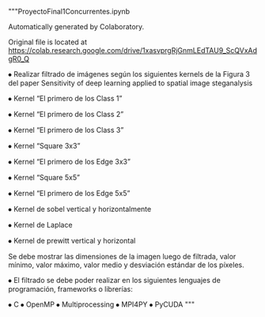 """ProyectoFinal1Concurrentes.ipynb

Automatically generated by Colaboratory.

Original file is located at
    https://colab.research.google.com/drive/1xasvprgRjGnmLEdTAU9_ScQVxAdgR0_Q

⦁	Realizar filtrado de imágenes según los siguientes kernels de la Figura 3 del paper Sensitivity of deep learning applied to spatial image steganalysis

⦁	Kernel “El primero de los Class 1”

⦁	Kernel “El primero de los Class 2”

⦁	Kernel “El primero de los Class 3”

⦁	Kernel “Square 3x3”

⦁	Kernel “El primero de los Edge 3x3”

⦁	Kernel “Square 5x5”

⦁	Kernel “El primero de los Edge 5x5”

⦁	Kernel de sobel vertical y horizontalmente

⦁	Kernel de Laplace

⦁	Kernel de prewitt vertical y horizontal

Se debe mostrar las dimensiones de la imagen luego de filtrada, valor mínimo, valor máximo, valor medio y desviación estándar de los píxeles.

⦁	El filtrado se debe poder realizar en los siguientes lenguajes de programación, frameworks o librerías:

⦁	C
⦁	OpenMP
⦁	Multiprocessing
⦁	MPI4PY
⦁	PyCUDA
"""
